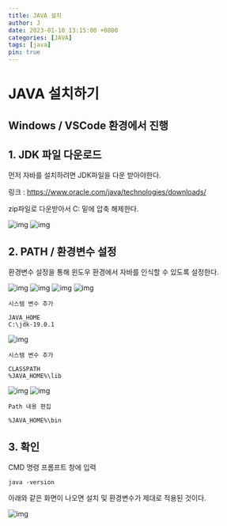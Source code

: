 ```yaml
---
title: JAVA 설치
author: J
date: 2023-01-10 13:15:00 +0800
categories: [JAVA]
tags: [java]
pin: true
---
```


# JAVA 설치하기

## Windows / VSCode 환경에서 진행

## 1. JDK 파일 다운로드

먼저 자바를 설치하려면 JDK파일을 다운 받아야한다.

링크 : <https://www.oracle.com/java/technologies/downloads/>

zip파일로 다운받아서 C: 밑에 압축 해제한다.

![img](/assets/img/favicons/java01.png)
![img](/assets/img/favicons/java02.png)

## 2. PATH / 환경변수 설정

환경변수 설정을 통해 윈도우 환경에서 자바를 인식할 수 있도록 설정한다.

![img](/assets/img/favicons/java03.png)
![img](/assets/img/favicons/java04.png)
![img](/assets/img/favicons/java05.png)
![img](/assets/img/favicons/java06.png)
```
시스템 변수 추가

JAVA_HOME
C:\jdk-19.0.1
```
![img](/assets/img/favicons/java07.png)
```
시스템 변수 추가

CLASSPATH
%JAVA_HOME%\lib
```
![img](/assets/img/favicons/java08.png)
![img](/assets/img/favicons/java09.png)
```
Path 내용 편집

%JAVA_HOME%\bin
```

## 3. 확인

CMD 명령 프롬프트 창에 입력

```
java -version
```
아래와 같은 화면이 나오면 설치 및 환경변수가 제대로 적용된 것이다.

![img](/assets/img/favicons/java10.png)